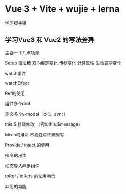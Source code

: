 # Vue 3 + Vite + wujie + lerna 



学习脚手架


## 学习Vue3 和 Vue2 的写法差异

主要一下几点功能

Setup 语法糖
双向绑定变化
传参变化
计算属性
生命周期变化
   
watch事件

watchEffect

Ref的使用

组件多个root

定义多个v-model（类似 .sync）

this.$ 挂载修改
（例如this.$message）


Mixin的用法
不能在语法糖里写


Provide / inject 的使用

指令的用法

动态导入异步组件

toRef / toRefs 的使用场景

弃用的功能 
